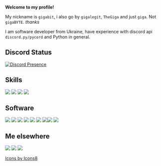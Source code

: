 
**Welcome to my profile!**

My nickname is `gigabit`, i also go by `gigalegit`, `TheGiga` and just `giga`. Not `gigaBYTE`. *thanks*

I am software developer from Ukraine, have experience with discord api `discord.py/pycord` and Python in general.

## Discord Status
[![Discord Presence](https://lanyard.cnrad.dev/api/352062534469156864)](https://discord.com/users/352062534469156864)

## Skills
<img src="https://img.icons8.com/color/48/000000/python--v1.png"/> <img src="https://img.icons8.com/color/48/000000/html-5--v1.png"/> <img src="https://img.icons8.com/color/48/000000/css3.png"/> <img src="https://img.icons8.com/nolan/48/flask.png"/>

## Software
<img src="https://img.icons8.com/color/48/000000/pycharm.png"/> <img src="https://img.icons8.com/color/48/000000/github--v1.png"/> <img src="https://img.icons8.com/color/48/000000/notepad-plus-plus.png"/> <img src="https://img.icons8.com/color/48/000000/gitlab.png"/> <img src="https://img.icons8.com/color/48/000000/adobe-photoshop--v1.png"/> <img src="https://img.icons8.com/color/48/000000/windows-10.png"/> <img src="https://img.icons8.com/color/48/000000/ms-edge-new.png"/><img src="https://img.icons8.com/color/48/000000/discord--v2.png"/> <img src="https://img.icons8.com/color/48/000000/telegram-app--v1.png"/>

## Me elsewhere
<a target="_blank" href="https://steamcommunity.com/id/gigalegit"><img src="https://img.icons8.com/cute-clipart/48/000000/steam-circled.png"/></a> <a target="_blank" href="https://discord.gg/27w6rzK892"><img src="https://img.icons8.com/color/48/000000/discord--v2.png"/></a> <a target="_blank" href="https://namemc.com/profile/TheGiga.4"><img src="https://img.icons8.com/color/48/000000/minecraft-logo--v1.png"/><a target="_blank" href="https://steamcommunity.com/id/gigalegit"></a>

<a target="_blank" href="https://icons8.com/icon/13441/python">Icons by Icons8</a>
